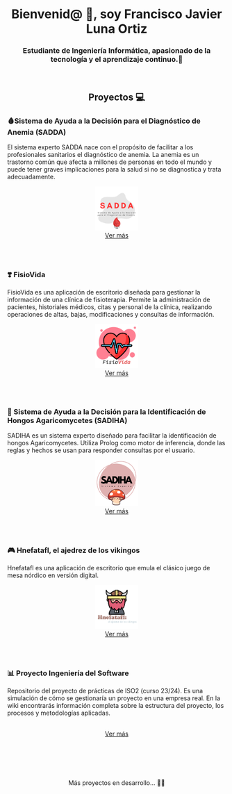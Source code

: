 <h1 align="center">Bienvenid@ 👋, soy Francisco Javier Luna Ortiz</h1>
<h3 align="center">Estudiante de Ingeniería Informática, apasionado de la tecnología y el aprendizaje continuo.📕</h3>
<br>
<h2 align="center">Proyectos 💻</h2>
<h3>🩸Sistema de Ayuda a la Decisión para el Diagnóstico de Anemia (SADDA)</h3>
El sistema experto SADDA nace con el propósito de facilitar a los profesionales sanitarios el diagnóstico de anemia. La anemia es un trastorno común que afecta a millones de personas en todo el mundo y puede tener graves implicaciones para la salud si no se diagnostica y trata adecuadamente.
  <p align="center">
    <img src="src/SADDA.png" style="width: 20%; height: auto;">
    <br>
    <a href="https://github.com/Lunao01/SADDA_SE.git" target="_blank">Ver más</a>
  </p>
  <br>
  <br>



<h3>❣️ FisioVida </h3>
FisioVida es una aplicación de escritorio diseñada para gestionar la información de una clínica de fisioterapia. Permite la administración de pacientes, historiales médicos, citas y personal de la clínica, realizando operaciones de altas, bajas, modificaciones y consultas de información.
  <p align="center">
    <img src="src/FisioVida.jpg" style="width: 20%; height: auto;">
    <br>
    <a href="URL_DE_TU_PAGINA" target="_blank">Ver más</a>
  </p>
  <br>
  <br>

<h3>🍄 Sistema de Ayuda a la Decisión para la Identificación de Hongos Agaricomycetes (SADIHA)</h3>
SADIHA es un sistema experto diseñado para facilitar la identificación de hongos Agaricomycetes. Utiliza Prolog como motor de inferencia, donde las reglas y hechos se usan para responder consultas por el usuario.
  <p align="center">
    <img src="src/SADIHA.png" style="width: 20%; height: auto;">
    <br>
    <a href="URL_DE_TU_PAGINA" target="_blank">Ver más</a>
  </p>
  <br>
  <br>



<h3>🎮 Hnefatafl, el ajedrez de los vikingos </h3>
Hnefatafl es una aplicación de escritorio que emula el clásico juego de mesa nórdico en versión digital.
  <p align="center">
    <img src="src/Hnefatafl.png" style="width: 20%; height: auto;">
    <br>
    <a href="URL_DE_TU_PAGINA" target="_blank">Ver más</a>
  </p>
  <br>
  <br>

<h3>📊 Proyecto Ingeniería del Software</h3>
Repositorio del proyecto de prácticas de ISO2 (curso 23/24). Es una simulación de cómo se gestionaría un proyecto en una empresa real. En la wiki encontrarás información completa sobre la estructura del proyecto, los procesos y metodologías aplicadas.
  <p align="center">
    <br>
    <a href="https://github.com/RedBed24/ISO2-2023-B05.git" target="_blank">Ver más</a>
  </p>
  <br>
  <br>
  <br>
  <br>
  <p align = "center">
  Más proyectos en desarrollo... 🤔💭
  </p>
